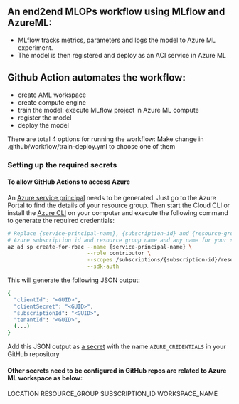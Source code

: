 ## An end2end MLOPs workflow using MLflow and AzureML:
- MLflow tracks metrics, parameters and logs the model to Azure ML experiment.
- The model is then registered and deploy as an ACI service in Azure ML

## Github Action automates the workflow:
- create AML workspace
- create compute engine
- train the model: execute MLflow project in Azure ML compute 
- register the model
- deploy the model

There are total 4 options for running the workflow: Make change in .github/workflow/train-deploy.yml to choose one of them


### Setting up the required secrets

#### To allow GitHub Actions to access Azure
An [Azure service principal](https://docs.microsoft.com/en-us/azure/active-directory/develop/app-objects-and-service-principals) needs to be generated. Just go to the Azure Portal to find the details of your resource group. Then start the Cloud CLI or install the [Azure CLI](https://docs.microsoft.com/en-us/cli/azure/install-azure-cli?view=azure-cli-latest) on your computer and execute the following command to generate the required credentials:

```sh
# Replace {service-principal-name}, {subscription-id} and {resource-group} with your 
# Azure subscription id and resource group name and any name for your service principle
az ad sp create-for-rbac --name {service-principal-name} \
                         --role contributor \
                         --scopes /subscriptions/{subscription-id}/resourceGroups/{resource-group} \
                         --sdk-auth
```

This will generate the following JSON output:

```sh
{
  "clientId": "<GUID>",
  "clientSecret": "<GUID>",
  "subscriptionId": "<GUID>",
  "tenantId": "<GUID>",
  (...)
}
```

Add this JSON output as [a secret](https://help.github.com/en/actions/configuring-and-managing-workflows/creating-and-storing-encrypted-secrets#creating-encrypted-secrets) with the name `AZURE_CREDENTIALS` in your GitHub repository

#### Other secrets need to be configured in GitHub repos are related to Azure ML workspace as below:
LOCATION
RESOURCE_GROUP
SUBSCRIPTION_ID
WORKSPACE_NAME

